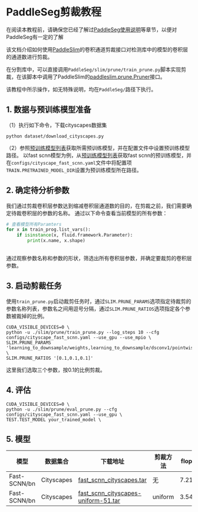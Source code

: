 # PaddleSeg剪裁教程

在阅读本教程前，请确保您已经了解过[PaddleSeg使用说明](../../docs/usage.md)等章节，以便对PaddleSeg有一定的了解

该文档介绍如何使用[PaddleSlim](https://paddlepaddle.github.io/PaddleSlim)的卷积通道剪裁接口对检测库中的模型的卷积层的通道数进行剪裁。

在分割库中，可以直接调用`PaddleSeg/slim/prune/train_prune.py`脚本实现剪裁，在该脚本中调用了PaddleSlim的[paddleslim.prune.Pruner](https://paddlepaddle.github.io/PaddleSlim/api/prune_api/#Pruner)接口。

该教程中所示操作，如无特殊说明，均在`PaddleSeg/`路径下执行。

## 1. 数据与预训练模型准备
（1）执行如下命令，下载cityscapes数据集
```
python dataset/download_cityscapes.py
```
（2）参照[预训练模型列表](../../docs/model_zoo.md)获取所需预训练模型，并在配置文件中设置预训练模型路径。
以fast scnn模型为例，从[预训练模型列表](../../docs/model_zoo.md)获取fast scnn的预训练模型，并在`configs/cityscape_fast_scnn.yaml`文件中将配置项`TRAIN.PRETRAINED_MODEL_DIR`设置为预训练模型所在路径。

## 2. 确定待分析参数

我们通过剪裁卷积层参数达到缩减卷积层通道数的目的，在剪裁之前，我们需要确定待裁卷积层的参数的名称。
通过以下命令查看当前模型的所有参数：

```python
# 查看模型所有Paramters
for x in train_prog.list_vars():
    if isinstance(x, fluid.framework.Parameter):
        print(x.name, x.shape)
            
```

通过观察参数名称和参数的形状，筛选出所有卷积层参数，并确定要裁剪的卷积层参数。

## 3. 启动剪裁任务

使用`train_prune.py`启动裁剪任务时，通过`SLIM.PRUNE_PARAMS`选项指定待裁剪的参数名称列表，参数名之间用逗号分隔，通过`SLIM.PRUNE_RATIOS`选项指定各个参数被裁掉的比例。

```shell
CUDA_VISIBLE_DEVICES=0 \
python -u ./slim/prune/train_prune.py --log_steps 10 --cfg configs/cityscape_fast_scnn.yaml --use_gpu --use_mpio \
SLIM.PRUNE_PARAMS 'learning_to_downsample/weights,learning_to_downsample/dsconv1/pointwise/weights,learning_to_downsample/dsconv2/pointwise/weights' \
SLIM.PRUNE_RATIOS '[0.1,0.1,0.1]'
```
这里我们选取三个参数，按0.1的比例剪裁。

## 4. 评估

```shell
CUDA_VISIBLE_DEVICES=0 \
python -u ./slim/prune/eval_prune.py --cfg configs/cityscape_fast_scnn.yaml --use_gpu \
TEST.TEST_MODEL your_trained_model \
```

## 5. 模型

| 模型 | 数据集合 | 下载地址 |剪裁方法| flops | mIoU on val|
|---|---|---|---|---|---|
| Fast-SCNN/bn | Cityscapes |[fast_scnn_cityscapes.tar](https://paddleseg.bj.bcebos.com/models/fast_scnn_cityscape.tar) | 无 | 7.21g | 0.6964 |
| Fast-SCNN/bn | Cityscapes |[fast_scnn_cityscapes-uniform-51.tar](https://paddleseg.bj.bcebos.com/models/fast_scnn_cityscape-uniform-51.tar) | uniform | 3.54g | 0.6990 |
